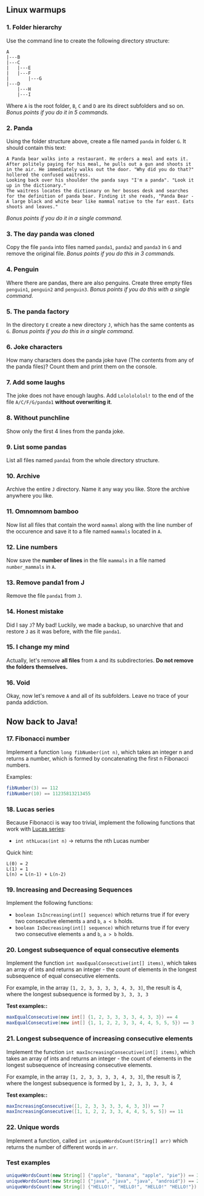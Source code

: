 ## Linux warmups
### 1. Folder hierarchy
Use the command line to create the following directory structure:

```
A
|---B
|---C
|   |---E
|   |---F
|       |---G
|---D
    |---H
    |---I
```

Where `A` is the root folder, `B`, `C` and `D` are its direct subfolders and so on.
_Bonus points if you do it in 5 commands._

### 2. Panda
Using the folder structure above, create a file named `panda` in folder `G`. It should contain this text:
```
A Panda bear walks into a restaurant. He orders a meal and eats it.
After politely paying for his meal, he pulls out a gun and shoots it in the air. He immediately walks out the door. "Why did you do that?" hollered the confused waitress.
Looking back over his shoulder the panda says "I'm a panda". "Look it up in the dictionary."
The waitress locates the dictionary on her bosses desk and searches for the definition of panda bear. Finding it she reads, "Panda Bear - A large black and white bear like mammal native to the far east. Eats shoots and leaves."
``` 
_Bonus points if you do it in a single command._

### 3. The day panda was cloned
Copy the file `panda` into files named `panda1`, `panda2` and `panda3` in `G` and remove the original file. 
_Bonus points if you do this in 3 commands._ 

### 4. Penguin
Where there are pandas, there are also penguins. Create three empty files `penguin1`, `penguin2` and `penguin3`.
_Bonus points if you do this with a single command._

### 5. The panda factory
In the directory `E` create a new directory `J`, which has the same contents as `G`. 
_Bonus points if you do this in a single command._

### 6. Joke characters
How many characters does the panda joke have (The contents from any of the panda files)? Count them and print them on the console.

### 7. Add some laughs
The joke does not have enough laughs. Add `Lololololol!` to the end of the file `A/C/F/G/panda1` **without overwriting it**.

### 8. Without punchline
Show only the first 4 lines from the panda joke.

### 9. List some pandas
List all files named `panda1` from the whole directory structure.

### 10. Archive
Archive the entire `J` directory. Name it any way you like. Store the archive anywhere you like.

### 11. Omnomnom bamboo
Now list all files that contain the word `mammal` along with the line number of the occurence and save it to a file named `mammals` located in `A`.

### 12. Line numbers
Now save the **number of lines** in the file `mammals` in a file named `number_mammals` in `A`.

### 13. Remove panda1 from J
Remove the file `panda1` from `J`.

### 14. Honest mistake
Did I say `J`? My bad! Luckily, we made a backup, so unarchive that and restore `J` as it was before, with the file `panda1`.

### 15. I change my mind
Actually, let's remove **all files** from `A` and its subdirectories. **Do not remove the folders themselves.**

### 16. Void
Okay, now let's remove `A` and all of its subfolders. Leave no trace of your panda addiction.

## Now back to Java!
### 17. Fibonacci number

Implement a function `long fibNumber(int n)`, which takes an integer n and returns a number, which is formed by concatenating the first n Fibonacci numbers.

Examples:

```java
fibNumber(3) == 112
fibNumber(10) == 11235813213455
```

### 18. Lucas series

Because Fibonacci is way too trivial, implement the following functions that work with [Lucas series](https://en.wikipedia.org/wiki/Lucas_number):

* `int nthLucas(int n)` -> returns the nth Lucas number

Quick hint:

```
L(0) = 2
L(1) = 1
L(n) = L(n-1) + L(n-2)
```

### 19. Increasing and Decreasing Sequences

Implement the following functions:

* `boolean IsIncreasing(int[] sequence)` which returns true if for every two
consecutive elements `a` and `b`, `a < b` holds.
* `boolean IsDecreasing(int[] sequence)` which returns true if for every two
consecutive elements `a` and `b`, `a > b` holds.

### 20. Longest subsequence of equal consecutive elements

Implement the function `int maxEqualConsecutive(int[] items)`, which takes an array of ints and returns an integer - the count of elements in the longest subsequence of equal consecutive elements.

For example, in the array `[1, 2, 3, 3, 3, 3, 4, 3, 3]`, the result is 4, where the longest subsequence is formed by `3, 3, 3, 3`

**Test examples::**

```java
maxEqualConsecutive(new int[] {1, 2, 3, 3, 3, 3, 4, 3, 3}) == 4
maxEqualConsecutive(new int[] {1, 1, 2, 2, 3, 3, 4, 4, 5, 5, 5}) == 3
```

### 21. Longest subsequence of increasing consecutive elements

Implement the function `int maxIncreasingConsecutive(int[] items)`, which takes an array of ints and returns an integer - the count of elements in the longest subsequence of increasing consecutive elements.

For example, in the array `[1, 2, 3, 3, 3, 3, 4, 3, 3]`, the result is 7, where the longest subsequence is formed by `1, 2, 3, 3, 3, 3, 4`

**Test examples::**

```java
maxIncreasingConsecutive([1, 2, 3, 3, 3, 3, 4, 3, 3]) == 7
maxIncreasingConsecutive([1, 1, 2, 2, 3, 3, 4, 4, 5, 5, 5]) == 11
```

### 22. Unique words

Implement a function, called `int uniqueWordsCount(String[] arr)` which returns the number of different words in `arr`.

### Test examples

```java
uniqueWordsCount(new String[] {"apple", "banana", "apple", "pie"}) == 3
uniqueWordsCount(new String[] {"java", "java", "java", "android"}) == 2
uniqueWordsCount(new String[] {"HELLO!", "HELLO!", "HELLO!" "HELLO!"}) == 1
```